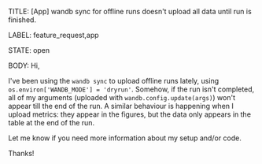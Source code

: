 TITLE:
[App] wandb sync for offline runs doesn't upload all data until run is finished.

LABEL:
feature_request,app

STATE:
open

BODY:
Hi,

I've been using the `wandb sync` to upload offline runs lately, using `os.environ['WANDB_MODE'] = 'dryrun'`.
Somehow, if the run isn't completed, all of my arguments (uploaded with `wandb.config.update(args)`) won't appear till the end of the run.
A similar behaviour is happening when I upload metrics: they appear in the figures, but the data only appears in the table at the end of the run.

Let me know if you need more information about my setup and/or code.

Thanks!


